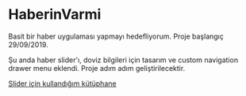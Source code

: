 # HaberinVarmi

Basit bir haber uygulaması yapmayı hedefliyorum. Proje başlangıç 29/09/2019.

Şu anda haber slider'ı, doviz bilgileri için tasarım ve custom navigation drawer menu eklendi.
Proje adım adım geliştirilecektir.


[Slider için kullandığım kütüphane](https://github.com/sayyam/carouselview)
